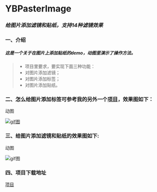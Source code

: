 # YBPasterImage
### ***给图片添加滤镜和贴纸，支持14种滤镜效果***


### 一、介绍
##### 这是一个关于在图片上添加贴纸的demo，动图里演示了操作方法。

>+ 项目里要求，要实现下面三种功能：
>+ 对图片添加滤镜；
>+ 对图片添加标签；
>+ 对图片添加贴纸。

### 二、怎么给图片添加标签可参考我的另外一个[项目](https://github.com/wangyingbo/YBTagViewLib)，效果图如下：

动图

[![gif图](https://raw.githubusercontent.com/wangyingbo/YBTagViewLib/master/gif.gif)](https://github.com/wangyingbo/YBTagViewLib/archive/master.zip)


### 三、给图片添加滤镜和贴纸的效果图如下:

动图

![gif图](https://raw.githubusercontent.com/wangyingbo/YBPasterImage/master/gif.gif)

### 四、项目下载地址
[项目](https://github.com/wangyingbo/YBPasterImage/archive/master.zip)